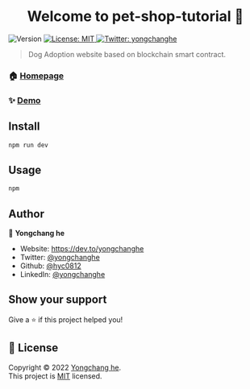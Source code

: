 <h1 align="center">Welcome to pet-shop-tutorial 👋</h1>
<p>
  <img alt="Version" src="https://img.shields.io/badge/version-1.0-blue.svg?cacheSeconds=2592000" />
  <a href="https://github.com/hyc0812/pet-shop-tutorial/blob/master/LICENSE" target="_blank">
    <img alt="License: MIT" src="https://img.shields.io/badge/License-MIT-yellow.svg" />
  </a>
  <a href="https://twitter.com/yongchanghe" target="_blank">
    <img alt="Twitter: yongchanghe" src="https://img.shields.io/twitter/follow/yongchanghe.svg?style=social" />
  </a>
</p>

> Dog Adoption website based on blockchain smart contract.

### 🏠 [Homepage](localhost:8545)

### ✨ [Demo](localhost:8545)

## Install

```sh
npm run dev
```

## Usage

```sh
npm
```

## Author

👤 **Yongchang he**

* Website: https://dev.to/yongchanghe
* Twitter: [@yongchanghe](https://twitter.com/yongchanghe)
* Github: [@hyc0812](https://github.com/hyc0812)
* LinkedIn: [@yongchanghe](https://linkedin.com/in/yongchanghe)

## Show your support

Give a ⭐️ if this project helped you!

## 📝 License

Copyright © 2022 [Yongchang he](https://github.com/hyc0812).<br />
This project is [MIT](https://github.com/hyc0812/pet-shop-tutorial/blob/master/LICENSE) licensed.

